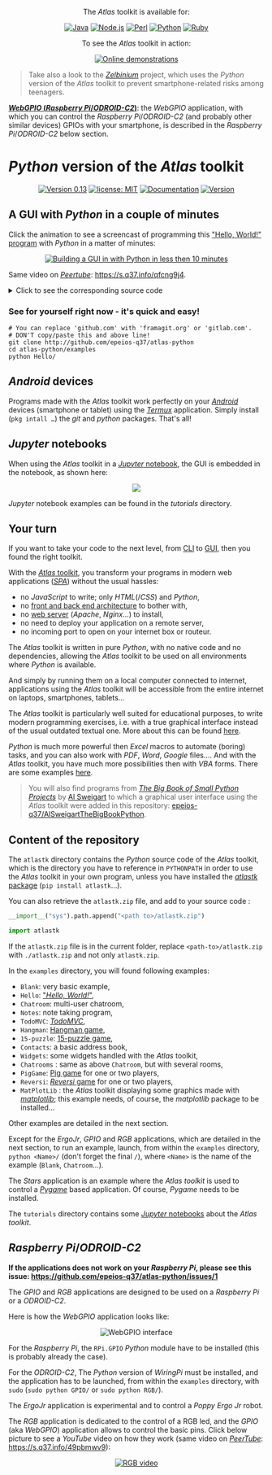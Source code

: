 <div align="center">

The *Atlas* toolkit is available for:

[![Java](https://s.q37.info/jrnv4mj4.svg)](https://github.com/epeios-q37/atlas-java) [![Node.js](https://s.q37.info/fh7v7kn9.svg)](https://github.com/epeios-q37/atlas-node) [![Perl](https://s.q37.info/hgnwnnn3.svg)](https://github.com/epeios-q37/atlas-perl) [![Python](https://s.q37.info/94937nbb.svg)](https://github.com/epeios-q37/atlas-python) [![Ruby](https://s.q37.info/zn4qrx9j.svg)](https://github.com/epeios-q37/atlas-ruby)

To see the *Atlas* toolkit in action:

[![Online demonstrations](https://img.shields.io/static/v1.svg?&color=blue&labelColor=red&label=online&message=demonstrations&style=for-the-badge)](https://s.q37.info/sssznrb4)

</div>

> Take also a look to the [*Zelbinium*](http://zelbinium.q37.info) project, which uses the *Python* version of the *Atlas* toolkit to prevent smartphone-related risks among teenagers.

<ins>***WebGPIO* (*Raspberry Pi*/*ODROID-C2*)**</ins>: the *WebGPIO* application, with which you can control the *Raspberry Pi*/*ODROID-C2* (and probably other similar devices) GPIOs with your smartphone, is described in the *Raspberry Pi*/*ODROID-C2* below section.


# *Python* version of the *Atlas* toolkit

<div align="center">

[![Version 0.13](https://img.shields.io/static/v1.svg?&color=90b4ed&label=Version&message=0.13&style=for-the-badge)](http://github.com/epeios-q37/atlas-python/) [![license: MIT](https://img.shields.io/github/license/epeios-q37/atlas-python?color=yellow&style=for-the-badge)](https://github.com/epeios-q37/atlas-python/blob/master/LICENSE) [![Documentation](https://img.shields.io/static/v1?label=documentation&message=atlastk.org&color=ff69b4&style=for-the-badge)](https://atlastk.org) [![Version](https://img.shields.io/pypi/v/atlastk?style=for-the-badge&color=90b4ed&label=PyPi)](http://s.q37.info/9srmskcm)

</div>

## A GUI with *Python* in a couple of minutes

Click the animation to see a screencast of programming this ["Hello, World!" program](https://en.wikipedia.org/wiki/%22Hello,_World!%22_program) with *Python* in a matter of minutes:

<div align="center">

[![Building a GUI in with *Python* in less then 10 minutes](https://s.q37.info/qp4z37pg.gif)](https://s.q37.info/rt9wr4w3)

</div>

Same video on [*Peertube*](https://en.wikipedia.org/wiki/PeerTube): <https://s.q37.info/qfcng9j4>.

<details>
<summary>Click to see the corresponding source code</summary>

```python
import atlastk
 
BODY = """
<fieldset>
 <input id="Input" xdh:onevent="Submit" value="World"/>
 <button xdh:onevent="Submit">Hello</button>
 <hr/>
 <fieldset>
  <output id="Output">Greetings displayed here!</output>
 </fieldset>
</fieldset>
"""
 
def acConnect(dom):
  dom.inner("", BODY)
  dom.focus("Input")
 
def acSubmit(dom):
  name = dom.getValue("Input")
  dom.begin("Output", f"<div>Hello, {name}!</div>")
  dom.setValue("Input", "")
  dom.focus("Input")
 
CALLBACKS = {
  "": acConnect,
  "Submit": acSubmit
}
 
atlastk.launch(CALLBACKS)
```

</details>

### See for yourself right now - it's quick and easy!

```shell
# You can replace 'github.com' with 'framagit.org' or 'gitlab.com'.
# DON'T copy/paste this and above line!
git clone http://github.com/epeios-q37/atlas-python
cd atlas-python/examples
python Hello/
```

## *Android* devices

Programs made with the *Atlas* toolkit work perfectly on your [*Android*](https://en.wikipedia.org/wiki/Android_(operating_system)) devices (smartphone or tablet) using the [*Termux*](https://termux.com/) application. Simply install (``pkg intall …``) the *git* and *python* packages. That's all!

## *Jupyter* notebooks

When using the *Atlas* toolkit in a [*Jupyter* notebook](https://en.wikipedia.org/wiki/Project_Jupyter#Jupyter_Notebook), the GUI is embedded in the notebook, as shown here:

<div align="center">

![](https://s.q37.info/f7qqvhs3.gif)

</div>

*Jupyter* notebook examples can be found in the *tutorials* directory.

## Your turn

If you want to take your code to the next level, from [CLI](https://s.q37.info/cnh9nrw9) to [GUI](https://s.q37.info/hw9n3pjs), then you found the right toolkit.

With the [*Atlas* toolkit](http://atlastk.org/), you transform your programs in modern web applications ([*SPA*](https://s.q37.info/7sbmxd3j)) without the usual hassles:
- no *JavaScript* to write; only *HTML*(/*CSS*) and *Python*,
- no [front and back end architecture](https://s.q37.info/px7hhztd) to bother with,
- no [web server](https://s.q37.info/n3hpwsht) (*Apache*, *Nginx*…) to install,
- no need to deploy your application on a remote server,
- no incoming port to open on your internet box or routeur.

The *Atlas* toolkit is written in pure *Python*, with no native code and no dependencies, allowing the *Atlas* toolkit to be used on all environments where *Python* is available. 

And simply by running them on a local computer connected to internet, applications using the *Atlas* toolkit will be accessible from the entire internet on laptops, smartphones, tablets…

The *Atlas* toolkit is particularly well suited for educational purposes, to write modern programming exercises, i.e. with a true graphical interface instead of the usual outdated textual one. More about this can be found [here](https://s.q37.info/cbms43s9).

*Python* is much more powerful then *Excel* macros to automate (boring) tasks, and you can also work with *PDF*, *Word*, *Google* files…. And with the *Atlas* toolkit, you have much more possibilities then with *VBA* forms. There are some examples [here](https://s.q37.info/97p44nh4).

> You will also find programs from [*The Big Book of Small Python Projects*](https://inventwithpython.com/bigbookpython/) by [Al Sweigart](http://alsweigart.com) to which a graphical user interface using the *Atlas* toolkit were added in this repository: [epeios-q37/AlSweigartTheBigBookPython](https://s.q37.info/kd3bwchj).

## Content of the repository

The `atlastk` directory contains the *Python* source code of the *Atlas* toolkit, which is the directory you have to reference in `PYTHONPATH` in order to use the *Atlas* toolkit in your own program, unless you have installed the [*atlastk* package](http://s.q37.info/9srmskcm) (`pip install atlastk`…).

You can also retrieve the `atlastk.zip` file, and add to your source code :

```python
__import__("sys").path.append("<path to>/atlastk.zip")

import atlastk
```

If the `atlastk.zip` file is in the current folder, replace `<path-to>/atlastk.zip` with `./atlastk.zip` and not only `atlastk.zip`.

In the `examples` directory, you will found following examples:

- `Blank`: very basic example,
- `Hello`: ["*Hello, World!*"](https://en.wikipedia.org/wiki/%22Hello,_World!%22_program),
- `Chatroom`: multi-user chatroom,
- `Notes`: note taking program,
- `TodoMVC`: [*TodoMVC*](http://todomvc.com/),
- `Hangman`: [Hangman game](http://s.q37.info/gtdtk4hp),
- `15-puzzle`: [15-puzzle game](https://s.q37.info/jn9zg3bn),
- `Contacts`: a basic address book, 
- `Widgets`: some widgets handled with the *Atlas* toolkit,
- `Chatrooms` : same as above `Chatroom`, but with several rooms,
- `PigGame`: [Pig game](https://en.wikipedia.org/wiki/Pig_(dice_game)) for one or two players,
- `Reversi`: [*Reversi* game](http://s.q37.info/zz3dzmf7) for one or two players,
- `MatPlotLib` : the *Atlas* toolkit displaying some graphics made with [*matplotlib*](https://matplotlib.org/); this example needs, of course, the *matplotlib* package to be installed…

Other examples are detailed in the next section.

Except for the *ErgoJr*, *GPIO* and *RGB* applications, which are detailed in the next section, to run an example, launch, from within the `examples` directory, `python <Name>/` (don't forget the final `/`), where `<Name>` is the name of the example (`Blank`, `Chatroom`…).

The *Stars* application is an example where the *Atlas* *toolkit* is used to control a [*Pygame*](https://en.wikipedia.org/wiki/Pygame) based application. Of course, *Pygame* needs to be installed.

The `tutorials` directory contains some [*Jupyter* notebooks](https://en.wikipedia.org/wiki/Project_Jupyter#Jupyter_Notebook) about  the *Atlas* *toolkit*.

## *Raspberry Pi*/*ODROID-C2*

**If the applications does not work on your *Raspberry Pi*, please see this issue: <https://github.com/epeios-q37/atlas-python/issues/1>**

The *GPIO* and *RGB* applications are designed to be used on a *Raspberry Pi* or a *ODROID-C2*.

Here is how the *WebGPIO* application looks like:

<div align="center">

![*WebGPIO* interface](https://s.q37.info/htkhqb9x.png)

</div>

For the *Raspberry Pi*, the `RPi.GPIO` *Python* module have to be installed (this is probably already the case).

For the *ODROID-C2*, The *Python* version of *WiringPi* must be installed, and the application has to be launched, from within the `examples` directory, with `sudo` (`sudo python GPIO/` or `sudo python RGB/`).

The *ErgoJr* application is experimental and to control a *Poppy* *Ergo Jr* robot.

The *RGB* application is dedicated to the control of a RGB led, and the *GPIO* (aka *WebGPIO*) application allows to control the basic pins. Click below picture to see a *YouTube* video on how they work (same video on [*PeerTube*](https://en.wikipedia.org/wiki/PeerTube): <https://s.q37.info/49pbmwv9>):

<div align="center">

[![RGB video](https://img.youtube.com/vi/C4p2iX6gc-Q/0.jpg)](https://www.youtube.com/watch?v=C4p2iX6gc-Q)

</div>


